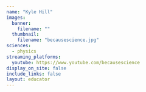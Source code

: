 ```yaml
---
name: "Kyle Hill"
images:
  banner:
    filename: ""
  thumbnail:
    filename: "becausescience.jpg"
sciences:
  - physics
streaming_platforms:
  youtube: https://www.youtube.com/becausescience
display_on_site: false
include_links: false
layout: educator
---
```

